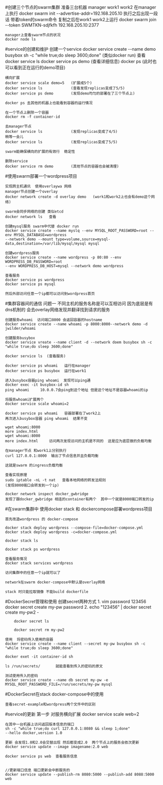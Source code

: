 #创建三个节点的swarm集群
    准备三台机器  manager work1 work2
    在manager上执行
    docker swarm init --advertise-addr=192.168.205.10
    执行之后出现一段话  带着token的swarm命令 复制之后在work1 work2上运行
    docker swarm join --token SWMTKN-sdjfkfh 192.168.205.10:2377
    
    manager上查看swarm节点的状况
    docker node ls
    
    
#service的创建和维护
    创建一个service
    docker service create --name demo busybox sh -c "while true;do sleep 3600;done"
    (类似docker run)
    查看
    docker service ls
    docker service ps demo  (查看详细信息)
    docker ps (此时也可以看到正在运行的demo项目)
    
    横向扩展
    docker service scale demo=5   (扩展成5个)
    docker service ls             (查看发现replicas变成了5/5)
    docker service ps demo        (发现demo均匀的部署在了三个节点上)
    
    docker ps 去其他的机器上也能看到容器的运行情况
    
    在一个节点上删除一个容器
    docker rm -f container-id
    
    去manager节点
    docker service ls             (发现replicas变成了4/5)
    稍等一会儿 
    docker service ls             (发现replicas变成了5/5)

    swarm能确保横向的扩展的有效行  稳定性 
    
    删除service
    docker service rm demo        (其他节点的容器也会被清理)
    
#使用swarm部署一个wordpress项目

    实现跨主机通讯  使用overlaywa 网络
    manager节点创建一个overlay
    docker network create -d overlay demo   (work1和work2上也会有demo这个网络)
    
    swarm会同步网络的创建 类似etcd
    docker network ls   查看
    
    创建mysql服务 swarm中代替 docker run
    docker service create --name myslq --env MYSQL_ROOT_PASSWORD=root --env MYSQL_DATABASE=wordpress 
    --network demo --mount type=volume,source=mysql-data,destination=/var/lib/mysql/mysql mysql
    
    创建wordpress服务
    docker service create --name wordpress -p 80:80 --env WORDPRESS_DB_PASSWORD=root 
    --env WORDPRESS_DB_HOST=mysql --network demo wordpress
    
    查看服务
    docker service ps wordpress
    docker service ps mysql
    
    然后外部访问任意一个ip都可以访问到wordpress首页
    
#集群容器间的通信
    问题一
    不同主机的服务名称是可以互相访问  因为底层是有dns机制的 会去overlay网络发现并翻译找到请求的服务
    
    创建服务whoami  访问端口8000 会返回容器的hostname
    docker service create --name whoami -p 8000:8000--network demo -d jwilder/whoami
    
    创建服务busybox
    docker service vreate --name client -d --network doem busybox sh -c "while true;do sleep 3600;done"
    
    docker service ls  (查看服务)
    
    docker service ps whoami   运行在manager
    docker service ps busybox  运行在work1
    
    进入busybox容器ping whoami  发现可以ping通
    docker exec -it busybox-id sh
    ping whoami     10.0.0.7会ping到这个地址 但是这个地址不是容器whoami的ip
    
    将服务whoami扩展两个
    docker service scale whoami=2
    
    docker service ps whoami   容器部署在了work2上
    再次进入busybox容器 ping whoami  结果不变
    
    wget whoami:8000
    more index.html      
    wget whoami:8000
    more index.html     访问两次发现访问的主机是不同的  这是应为底层做的负载均衡
    
    在manager节点 和work1上分别执行
    curl 127.0.0.1:8000  输出了节点信息并且负载均衡
    
    这就是swarm 的ingress负载均衡
    
    查看实现原理
    sudo iptable -nL -t nat   查看本地网络的转发法规则
    (发现8000端口会转发到一个ip)
    
    docker network inspect docker_gwbridge
    发现了跟docker_gwbridge 相连的container有两个  其中一个就是8000端口转发的ip
    
#在swarm集群中 使用docker stack 和 dockercompose部署wordpress项目

    首先改造wordpress 的 docker-compose
    
    docker stack deploy wordpress --compose-file=docker-compose.yml
    docker stack deploy wordpress -c=docker-compose.yml
    
    docker stack ls 
    
    docker stack ps wordpress
    
    查看服务情况
    docker stack services wordpress
    
    访问集群中的任意一个ip就可以了
    
    network在swarm docker-compose中默认是overlay网络
    
    stack 时只能拉取镜像 不能build dockerfile
    
#DockerSecret管理和使用
    创建secret两种方式
    1.
        vim password   123456
        docker secret create my-pw password
    2.
        echo "123456" | docker secret create my-pw2 -
    
        docker secret ls
        
        docker secret rm my-pw2
    
    使用  将密码传入使用的容器
    docker service create --name client --secret my-pw busybox sh -c "while true;do sleep 3600;done"
    
    docker exet -it container-id sh
    
    ls /run/secrets/       就能查看到传入的密码的原文
    
    测试使用传入的密码
    docker service create --name db secret my-pw -e MYSQL_ROOT_PASSWORD_FILE=/run/secrets/my-pw mysql
    
#DockerSecret在stack docker-compose中的使用
        
    查看secret-example和wordpress两个文件中的区别
    
    
#service的更新
    第一步 对服务横向扩展
    docker service scale web=2
    
    在其中一台机器上访问返回版本信息的端口
    sh -c "while true;do curl 127.0.0.1:8080 && sleep 1;done"
    --hello docker,version 1.0
    
    更新 会发现1.0和2.0会交替出现 然后都变成2.0  两个节点上的服务会依次更新
    docker service update --image imagename:2.0 web
    
    docker service ps web  查看服务信息
    
    
    //更新端口信息 端口更新会中断服务的
    docker service update --publish-rm 8080:5000 --publish-add 8088:5000 web
     
    
    
    
    
    
    
    
    
    